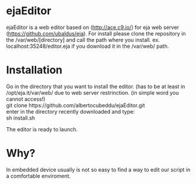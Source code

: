 # ejaEditor
ejaEditor is a web editor based on (http://ace.c9.io/) for eja web server (https://github.com/ubaldus/eja). 
For install please clone the repository in the /var/web/[directory] and call the path where you install. ex.
localhost:35248/editor.eja if you download it in the /var/web/ path.

<h1> Installation </h1>
Go in the directory that you want to install the editor. (has to be at least in /opt/eja.it/var/web/ due to web server restrinction. (in simple word you cannot access!) <br/>
git clone https://github.com/albertocubeddu/ejaEditor.git <br/>
enter in the directory recently downloaded and type: <br/>
sh install.sh

The editor is ready to launch.


<h1> Why? </h1>
In embedded device usually is not so easy to find a way to edit our script in a comfortable enviroment. 

